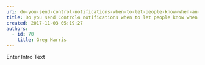 ```yaml
---
uri: do-you-send-control-notifications-when-to-let-people-know-when-an-alarm-is-triggered
title: Do you send Control4 notifications when to let people know when an Alarm is triggered?
created: 2017-11-03 05:19:27
authors:
  - id: 70
    title: Greg Harris
---
```





<span class='intro'> Enter Intro Text<br> </span>




